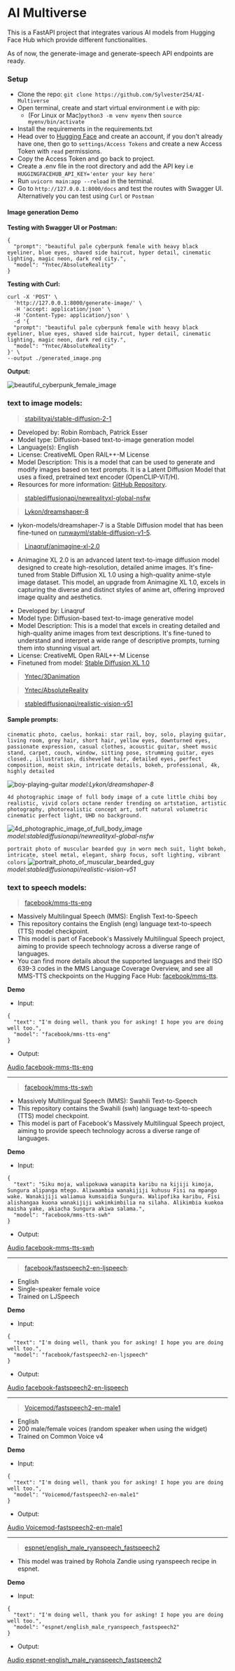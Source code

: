# AI Multiverse
This is a FastAPI project that integrates various AI models from Hugging Face Hub which provide different functionalities.

As of now, the generate-image and generate-speech API endpoints are ready.

### Setup
- Clone the repo: `git clone https://github.com/Sylvester254/AI-Multiverse`
- Open terminal, create and start virtual environment i.e with pip:
  - (For Linux or Mac)`python3 -m venv myenv` then `source myenv/bin/activate`
- Install the requirements in the requirements.txt
- Head over to [Hugging Face](https://huggingface.co) and create an account, if you don't already have one, then go to 
`settings/Access Tokens` and create a new Access Token with `read` permissions.
- Copy the Access Token and go back to project.
- Create a .env file in the root directory and add the API key i.e `HUGGINGFACEHUB_API_KEY='enter your key here'`
- Run `uvicorn main:app --reload` in the terminal.
- Go to  `http://127.0.0.1:8000/docs` and test the routes with Swagger UI. Alternatively you can test using `Curl` or `Postman`

#### Image generation Demo
**Testing with Swagger UI or Postman:**
```commandline
{
  "prompt": "beautiful pale cyberpunk female with heavy black eyeliner, blue eyes, shaved side haircut, hyper detail, cinematic lighting, magic neon, dark red city.",
  "model": "Yntec/AbsoluteReality"
}
```
**Testing with Curl:**
```commandline
curl -X 'POST' \
  'http://127.0.0.1:8000/generate-image/' \
  -H 'accept: application/json' \
  -H 'Content-Type: application/json' \
  -d '{
  "prompt": "beautiful pale cyberpunk female with heavy black eyeliner, blue eyes, shaved side haircut, hyper detail, cinematic lighting, magic neon, dark red city.",
  "model": "Yntec/AbsoluteReality"
}' \
--output ./generated_image.png
```

**Output:**

![beautiful_cyberpunk_female_image](/tti-images/beautiful_pale_cyberpunk_female.png)

### text to image models:
> [stabilityai/stable-diffusion-2-1](https://huggingface.co/stabilityai/stable-diffusion-2-1)
* Developed by: Robin Rombach, Patrick Esser
* Model type: Diffusion-based text-to-image generation model
* Language(s): English
* License: CreativeML Open RAIL++-M License
* Model Description: This is a model that can be used to generate and modify images based on text prompts. It is a Latent Diffusion Model that uses a fixed, pretrained text encoder (OpenCLIP-ViT/H).
* Resources for more information: [GitHub Repository](https://github.com/Stability-AI/).

> [stablediffusionapi/newrealityxl-global-nsfw](https://huggingface.co/stablediffusionapi/newrealityxl-global-nsfw)
  

> [Lykon/dreamshaper-8](https://huggingface.co/Lykon/dreamshaper-8)
- lykon-models/dreamshaper-7 is a Stable Diffusion model that has been fine-tuned on [runwayml/stable-diffusion-v1-5](https://huggingface.co/runwayml/stable-diffusion-v1-5).

> [Linaqruf/animagine-xl-2.0 ](https://huggingface.co/Linaqruf/animagine-xl-2.0)
- Animagine XL 2.0 is an advanced latent text-to-image diffusion model designed to create high-resolution, detailed anime images. It's fine-tuned from Stable Diffusion XL 1.0 using a high-quality anime-style image dataset. This model, an upgrade from Animagine XL 1.0, excels in capturing the diverse and distinct styles of anime art, offering improved image quality and aesthetics.

* Developed by: Linaqruf
* Model type: Diffusion-based text-to-image generative model
* Model Description: This is a model that excels in creating detailed and high-quality anime images from text descriptions. It's fine-tuned to understand and interpret a wide range of descriptive prompts, turning them into stunning visual art.
* License: CreativeML Open RAIL++-M License
* Finetuned from model: [Stable Diffusion XL 1.0](https://huggingface.co/stabilityai/stable-diffusion-xl-base-1.0)

> [Yntec/3Danimation](https://huggingface.co/Yntec/3Danimation)

> [Yntec/AbsoluteReality](https://huggingface.co/Yntec/AbsoluteReality)

> [stablediffusionapi/realistic-vision-v51](https://huggingface.co/stablediffusionapi/realistic-vision-v51)

#### Sample prompts:
`cinematic photo, caelus, honkai: star rail, boy, solo, playing guitar, living room, grey hair, short hair, yellow eyes, downturned eyes, passionate expression, casual clothes, acoustic guitar, sheet music stand, carpet, couch, window, sitting pose, strumming guitar, eyes closed., illustration, disheveled hair, detailed eyes, perfect composition, moist skin, intricate details, bokeh, professional, 4k, highly detailed`

![boy-playing-guitar](/tti-images/boy-playing-guitar.png)
_model:Lykon/dreamshaper-8_

`4d photographic image of full body image of a cute little chibi boy realistic, vivid colors octane render trending on artstation, artistic photography, photorealistic concept art, soft natural volumetric cinematic perfect light, UHD no background.`

![4d_photographic_image_of_full_body_image](/tti-images/4d_photographic_image_of_full_body_image.png)
_model:stablediffusionapi/newrealityxl-global-nsfw_

`portrait photo of muscular bearded guy in worn mech suit, light bokeh, intricate, steel metal, elegant, sharp focus, soft lighting, vibrant colors`
![portrait_photo_of_muscular_bearded_guy](/tti-images/portrait_photo_of_muscular_bearded_guy.png)
_model:stablediffusionapi/realistic-vision-v51_

### text to speech models:

> [facebook/mms-tts-eng](https://huggingface.co/facebook/mms-tts-eng)
- Massively Multilingual Speech (MMS): English Text-to-Speech
- This repository contains the English (eng) language text-to-speech (TTS) model checkpoint.
- This model is part of Facebook's Massively Multilingual Speech project, aiming to provide speech technology across a diverse range of languages. 
- You can find more details about the supported languages and their ISO 639-3 codes in the MMS Language Coverage Overview, and see all MMS-TTS checkpoints on the Hugging Face Hub: [facebook/mms-tts](https://huggingface.co/models?sort=trending&search=facebook%2Fmms-tts).

**Demo**
- Input:
```
{
  "text": "I'm doing well, thank you for asking! I hope you are doing well too.",
  "model": "facebook/mms-tts-eng"
}
```
- Output:

[Audio facebook-mms-tts-eng](/tts-audio/Im_doing_well_thank_you_facebook-mms-tts-eng.mp3)

---
> [facebook/mms-tts-swh](https://huggingface.co/facebook/mms-tts-swh)
- Massively Multilingual Speech (MMS): Swahili Text-to-Speech
- This repository contains the Swahili (swh) language text-to-speech (TTS) model checkpoint. 
- This model is part of Facebook's Massively Multilingual Speech project, aiming to provide speech technology across a diverse range of languages. 

**Demo**
- Input:
```
{
  "text": "Siku moja, walipokuwa wanapita karibu na kijiji kimoja, Sungura alipanga mtego. Aliwaambia wanakijiji kuhusu Fisi na mpango wake. Wanakijiji waliamua kumsaidia Sungura. Walipofika karibu, Fisi alishangaa kuona wanakijiji wakimkimbilia na silaha. Alikimbia kuokoa maisha yake, akiacha Sungura akiwa salama.",
  "model": "facebook/mms-tts-swh"
}
```
- Output:

 [Audio facebook-mms-tts-swh](/tts-audio/Siku_moja_walipokuwa_wanapita-facebook-mms-tts-swh.mp3)

---
> [facebook/fastspeech2-en-ljspeech](https://huggingface.co/facebook/fastspeech2-en-ljspeech):
 - English
 - Single-speaker female voice 
 - Trained on LJSpeech

**Demo**
- Input:
```
{
  "text": "I'm doing well, thank you for asking! I hope you are doing well too.",
  "model": "facebook/fastspeech2-en-ljspeech"
}
```
- Output:

[Audio facebook-fastspeech2-en-ljspeech](/tts-audio/Im_doing_well_thank_you_for_facebook-fastspeech2-en-ljspeech.mp3)

---
> [Voicemod/fastspeech2-en-male1](https://huggingface.co/Voicemod/fastspeech2-en-male1)
 - English
 - 200 male/female voices (random speaker when using the widget)
 - Trained on Common Voice v4

**Demo**
- Input:
```
{
  "text": "I'm doing well, thank you for asking! I hope you are doing well too.",
  "model": "Voicemod/fastspeech2-en-male1"
}
```
- Output:

[Audio Voicemod-fastspeech2-en-male1](/tts-audio/Im_doing_well_thank_you_for_askingVoicemod-fastspeech2-en-male1.mp3)

---
> [espnet/english_male_ryanspeech_fastspeech2](https://huggingface.co/espnet/english_male_ryanspeech_fastspeech2)
- This model was trained by Rohola Zandie using ryanspeech recipe in espnet.

**Demo**
- Input:
```
{
  "text": "I'm doing well, thank you for asking! I hope you are doing well too.",
  "model": "espnet/english_male_ryanspeech_fastspeech2"
}
```
- Output:

[Audio espnet-english_male_ryanspeech_fastspeech2](/tts-audio/Im_doing_well_thank_you_for_espnet-english_male_ryanspeech_fastspeech2.mp3)
